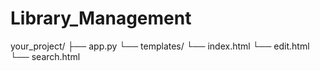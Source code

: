 # Library_Management
your_project/
├── app.py
└── templates/
    └── index.html
    └── edit.html
    └── search.html